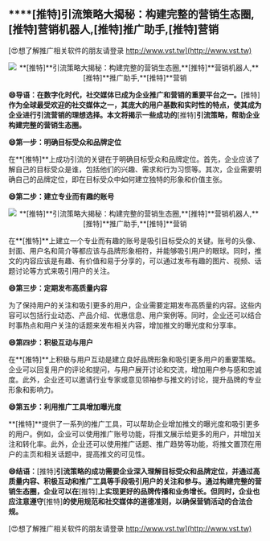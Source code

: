 ## ****[推特]**引流策略大揭秘：构建完整的营销生态圈,**[推特]**营销机器人,**[推特]**推广助手,**[推特]**营销**

[😍想了解推广相关软件的朋友请登录 http://www.vst.tw](http://www.vst.tw)

 <center><img src="https://vst.tw/MP4/tuiguang/png/1.png" alt="**[推特]**引流策略大揭秘：构建完整的营销生态圈,**[推特]**营销机器人,**[推特]**推广助手,**[推特]**营销"></center>

**😄导语：在数字化时代，社交媒体已成为企业推广和营销的重要平台之一。**[推特]**作为全球最受欢迎的社交媒体之一，其庞大的用户基数和实时性的特点，使其成为企业进行引流营销的理想选择。本文将揭示一些成功的**[推特]**引流策略，帮助企业构建完整的营销生态圈。**

**😄第一步：明确目标受众和品牌定位**

在**[推特]**上成功引流的关键在于明确目标受众和品牌定位。首先，企业应该了解自己的目标受众是谁，包括他们的兴趣、需求和行为习惯等。其次，企业需要明确自己的品牌定位，即在目标受众中如何建立独特的形象和价值主张。

**😄第二步：建立专业而有趣的账号**

 <center><img src="https://vst.tw/MP4/tuiguang/png/7.png" alt="**[推特]**引流策略大揭秘：构建完整的营销生态圈,**[推特]**营销机器人,**[推特]**推广助手,**[推特]**营销"></center>

在**[推特]**上建立一个专业而有趣的账号是吸引目标受众的关键。账号的头像、封面、用户名和简介等都应该与品牌形象相符，并能够吸引用户的眼球。同时，推文的内容应该是有趣、有价值和易于分享的，可以通过发布有趣的图片、视频、话题讨论等方式来吸引用户的关注。

**😄第三步：定期发布高质量内容**

为了保持用户的关注和吸引更多的用户，企业需要定期发布高质量的内容。这些内容可以包括行业动态、产品介绍、优惠信息、用户案例等。同时，企业还可以结合时事热点和用户关注的话题来发布相关内容，增加推文的曝光度和分享率。

**😄第四步：积极互动与用户**

在**[推特]**上积极与用户互动是建立良好品牌形象和吸引更多用户的重要策略。企业可以回复用户的评论和提问，与用户展开讨论和交流，增加用户参与感和忠诚度。此外，企业还可以邀请行业专家或意见领袖参与推文的讨论，提升品牌的专业形象和影响力。

**😄第五步：利用推广工具增加曝光度**

**[推特]**提供了一系列的推广工具，可以帮助企业增加推文的曝光度和吸引更多的用户。例如，企业可以使用推广账号功能，将推文展示给更多的用户，并增加关注和转化率。此外，企业还可以使用推广话题、推广趋势等功能，将推文置顶在用户的主页和相关话题中，提高推文的可见性。

**😄结语：**[推特]**引流策略的成功需要企业深入理解目标受众和品牌定位，并通过高质量内容、积极互动和推广工具等手段吸引用户的关注和参与。通过构建完整的营销生态圈，企业可以在**[推特]**上实现更好的品牌传播和业务增长。但同时，企业也应注意遵守**[推特]**的使用规范和社交媒体的道德准则，以确保营销活动的合法合规。**

[😍想了解推广相关软件的朋友请登录 http://www.vst.tw](http://www.vst.tw)



